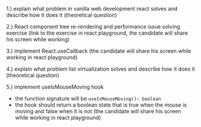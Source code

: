 1.) explain what problem in vanilla web development react solves
and describe how it does it
(theoretical question)

2.) React component tree re-rendering and performance issue solving exercise
(link to the exercise in react playground, the candidate will share his screen while working)

3.) implement React.useCallback
(the candidate will share his screen while working in react playground)

4.) explain what problem list virtualization solves
and describe how it does it
(theoretical question)

5.) implement useIsMouseMoving hook
- the function signature will be `useIsMouseMoving(): boolean`
- the hook should return a boolean state that is true when the mouse is moving and false when it is not
(the candidate will share his screen while working in react playground)
